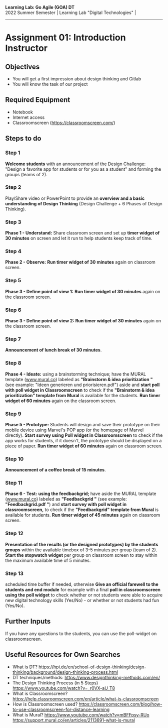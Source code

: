 <!--- Learning Lab: "Digital Technologies" DT
Author: Mert Ünal 		Date: 2022

-->



**Learning Lab: Go Agile (GOA) DT**   
2022 Summer Semester | Learning Lab "Digital Technologies" |  

***
# Assignment 01: Introduction Instructor

## Objectives
- You will get a first impression about design thinking and Gitlab
- You will know the task of our project

## Required Equipment
- Notebook
- Internet access
- Classroomscreen (https://classroomscreen.com/)

## Steps to do


### Step 1
**Welcome students** with an announcement of the Design Challenge: "Design a favorite app for students or for you as a student" and forming the groups (teams of 2). 

### Step 2
Play/Share video or PowerPoint to provide an **overview and a basic understanding of Design Thinking** (Design Challenge + 6 Phases of Design Thinking). 

### Step 3
**Phase 1 - Understand:** Share classroom screen and set up **timer widget of 30 minutes** on screen and let it run to help students keep track of time.

### Step 4
**Phase 2 - Observe:** **Run timer widget of 30 minutes** again on classroom screen.

### Step 5
**Phase 3 - Define point of view 1:** **Run timer widget of 30 minutes** again on the classroom screen.

### Step 6
**Phase 3 - Define point of view 2: Run timer widget of 30 minutes** again on the classroom screen.

### Step 7
**Announcement of lunch break of 30 minutes**.

### Step 8
**Phase 4 - Ideate:** using a brainstorming technique; have the MURAL template (www.mural.co) labeled as **"Brainstorm & idea prioritization "** (see example: "Ideen generieren und priorisieren.pdf") aside and **start poll with poll widget in Classroomscreen** to check if the **"Brainstorm & idea prioritization" template from Mural** is available for the students. **Run timer widget of 60 minutes** again on the classroom screen.

### Step 9
**Phase 5 - Prototype:** Students will design and save their prototype on their mobile device using Marvel's POP app (or the homepage of Marvel directly). **Start survey using Poll widget in Classroomscreen** to check if the app works for students, if it doesn't, the prototype should be displayed on a piece of paper. **Run timer widget of 60 minutes** again on classroom screen.

### Step 10
**Announcement of a coffee break of 15 minutes**.

### Step 11
**Phase 6 - Test:** **using the feedbackgrid;** have aside the MURAL template (www.mural.co) labeled as **"Feedbackgrid "** (see example: **"Feedbackgrid.pdf "**) and **start survey with poll widget in classroomscreen,** to check if the **"Feedbackgrid" template from Mural** is available for students. **Run timer widget of 45 minutes** again on classroom screen.

### Step 12
**Presentation of the results (or the designed prototypes) by the students groups** within the available timebox of 3-5 minutes per group (team of 2). **Start the stopwatch widget** per group on classroom screen to stay within the maximum available time of 5 minutes.

### Step 13
scheduled time buffer if needed, otherwise **Give an official farewell to the students and end module** for example with a final **poll in classroomscreen using the poll widget** to check whether or not students were able to acquire new digital technology skills (Yes/No) - or whether or not students had fun (Yes/No).



## Further Inputs

If you have any questions to the students, you can use the poll-widget on classroomscreen.


## Useful Resources for Own Searches

- What is DT? <https://hpi.de/en/school-of-design-thinking/design-thinking/background/design-thinking-process.html>
- DT techniques/methods: <https://www.designthinking-methods.com/en/>
- The Design Thinking Process (in 5 Steps) <https://www.youtube.com/watch?v=_r0VX-aU_T8>
- What is Classroomscreen? <https://help.classroomscreen.com/en/article/what-is-classroomscreen>
- How is Classroomscreen used? <https://classroomscreen.com/blog/how-to-use-classroomscreen-for-distance-learning>
- What is Mural? <https://www.youtube.com/watch?v=mBFFpsy-RUo>  <https://support.mural.co/en/articles/2113691-what-is-mural> 


